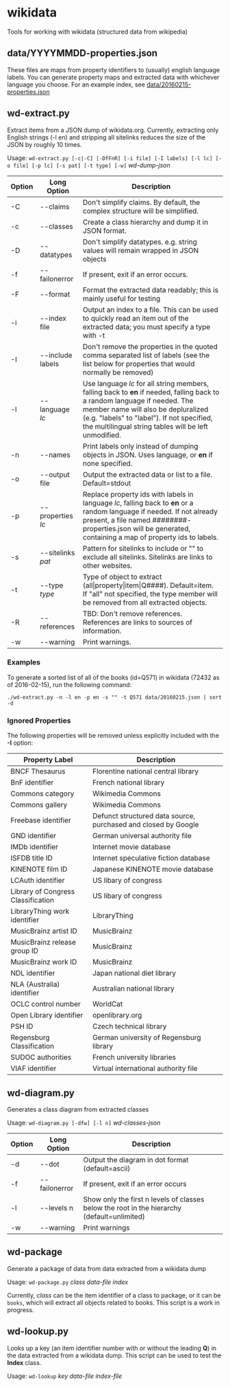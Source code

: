 # wikidata
Tools for working with wikidata (structured data from wikipedia)

## data/YYYYMMDD-properties.json
These files are maps from property identifiers to (usually) english language labels. You can generate property maps and extracted data with whichever language you choose. For an example index, see [data/20160215-properties.json](https://github.com/jimbelton/wikidata/blob/master/data/20160215-properties.json)

## wd-extract.py

Extract items from a JSON dump of wikidata.org. Currently, extracting only English strings (-l en) and stripping all sitelinks reduces the size of the JSON by roughly 10 times.

Usage: `wd-extract.py [-c|-C] [-DfFnR] [-i file] [-I labels] [-l lc] [-o file] [-p lc] [-s pat] [-t type] [-w]` *wd-dump-json*

| Option | Long Option | Description |
| --- | --- | --- |
| -C | --claims        | Don't simplify claims. By default, the complex structure will be simplified. |
| -c | --classes       | Create a class hierarchy and dump it in JSON format. |
| -D | --datatypes    | Don't simplify datatypes. e.g. string values will remain wrapped in JSON objects |
| -f | --failonerror  | If present, exit if an error occurs. |
| -F | --format  | Format the extracted data readably; this is mainly useful for testing |
| -i | --index file    | Output an index to a file. This can be used to quickly read an item out of the extracted data; you must specify a type with -t  |
| -I | --include labels | Don't remove the properties in the quoted comma separated list of labels (see the list below for properties that would normally be removed) |
| -l | --language *lc*   | Use language *lc* for all string members, falling back to **en** if needed, falling back to a random language if needed. The member name will also be depluralized (e.g. "labels" to "label"). If not specified, the multilingual string tables will be left unmodified. |
| -n | --names         | Print labels only instead of dumping objects in JSON. Uses language, or **en** if none specified. |
| -o | --output file    | Output the extracted data or list to a file. Default=stdout |
| -p | --properties *lc* | Replace property ids with labels in language *lc*, falling back to **en** or a random language if needed. If not already present, a file named ########-properties.json will be generated, containing a map of property ids to labels. |
| -s | --sitelinks *pat* | Pattern for sitelinks to include or "" to exclude all sitelinks. Sitelinks are links to other websites. |
| -t | --type *type*     | Type of object to extract (all\|property\|item\|Q####). Default=item. If "all" not specified, the type member will be removed from all extracted objects. |
| -R | --references    | TBD: Don't remove references. References are links to sources of information. |
| -w | --warning       | Print warnings. |

### Examples
To generate a sorted list of all of the books (id=Q571) in wikidata (72432 as of 2016-02-15), run the following command:
```
./wd-extract.py -n -l en -p en -s "" -t Q571 data/20160215.json | sort -d
```

### Ignored Properties
The following properties will be removed unless explicitly included with the **-I** option:

| Property Label | Description |
| --- | --- |
| BNCF Thesaurus                        | Florentine national central library                              |
| BnF identifier                        | French national library                                         |
| Commons category                      | Wikimedia Commons                                               |
| Commons gallery                       | Wikimedia Commons |
| Freebase identifier                   | Defunct structured data source, purchased and closed by Google |
| GND identifier                        | German universal authority file |
| IMDb identifier                       | Internet movie database |
| ISFDB title ID                        | Internet speculative fiction database |
| KINENOTE film ID                      | Japanese KINENOTE movie database |
| LCAuth identifier                     | US libary of congress |
| Library of Congress Classification    | US libary of congress |
| LibraryThing work identifier          | LibraryThing |
| MusicBrainz artist ID                 | MusicBrainz |
| MusicBrainz release group ID          | MusicBrainz |
| MusicBrainz work ID                   | MusicBrainz |
| NDL identifier                        | Japan national diet library |
| NLA (Australia) identifier            | Australian national library |
| OCLC control number                   | WorldCat |
| Open Library identifier               | openlibrary.org |
| PSH ID                                | Czech technical library |
| Regensburg Classification             | German university of Regensburg library |
| SUDOC authorities                     | French university libraries |
| VIAF identifier                       | Virtual international authority file |

## wd-diagram.py

Generates a class diagram from extracted classes

Usage: `wd-diagram.py [-dfw] [-l n]` *wd-classes-json*

| Option | Long Option | Description |
| --- | --- | --- |
| -d | --dot         | Output the diagram in dot format (default=ascii) |
| -f | --failonerror | If present, exit if an error occurs |
| -l | --levels n    | Show only the first n levels of classes below the root in the hierarchy (default=unlimited)
| -w | --warning     | Print warnings |

## wd-package

Generate a package of data from data extracted from a wikidata dump

Usage: `wd-package.py` *class* *data-file* *index*

Currently, *class* can be the item identifier of a class to package, or it can be `books`, which will extract all objects related to books. This script is a work in progress.

## wd-lookup.py

Looks up a key (an item identifier number with or without the leading **Q**) in the data extracted from a wikidata dump. This script can be used to test the **Index** class.

Usage: `wd-lookup` *key* *data-file* *index-file*
